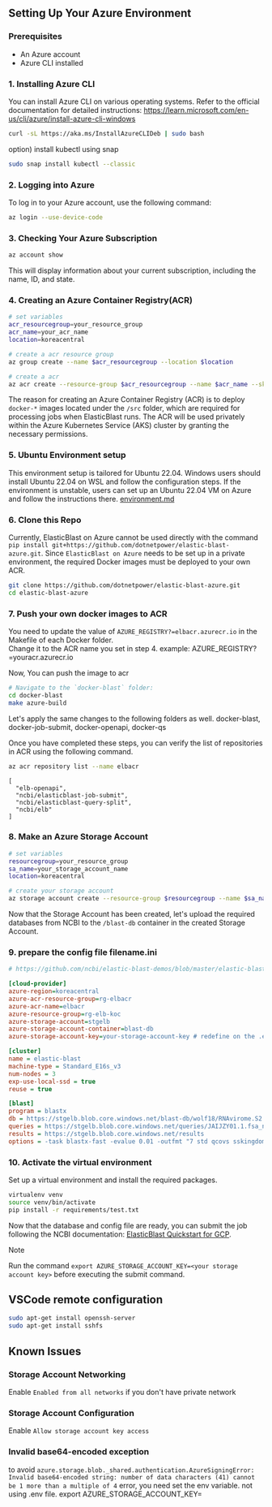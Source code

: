 ## Setting Up Your Azure Environment

### Prerequisites
* An Azure account
* Azure CLI installed

### 1. Installing Azure CLI
You can install Azure CLI on various operating systems. Refer to the official documentation for detailed instructions: https://learn.microsoft.com/en-us/cli/azure/install-azure-cli-windows
```bash
curl -sL https://aka.ms/InstallAzureCLIDeb | sudo bash
```

option) install kubectl using snap
```bash
sudo snap install kubectl --classic
```

### 2. Logging into Azure
To log in to your Azure account, use the following command:
```bash
az login --use-device-code
```
### 3. Checking Your Azure Subscription
```bash
az account show
```
This will display information about your current subscription, including the name, ID, and state.

### 4. Creating an Azure Container Registry(ACR)

```bash
# set variables
acr_resourcegroup=your_resource_group
acr_name=your_acr_name
location=koreacentral

# create a acr resource group
az group create --name $acr_resourcegroup --location $location

# create a acr
az acr create --resource-group $acr_resourcegroup --name $acr_name --sku Standard

```
The reason for creating an Azure Container Registry (ACR) is to deploy `docker-*` images located under the `/src` folder, which are required for processing jobs when ElasticBlast runs. The ACR will be used privately within the Azure Kubernetes Service (AKS) cluster by granting the necessary permissions.

### 5. Ubuntu Environment setup
This environment setup is tailored for Ubuntu 22.04. Windows users should install Ubuntu 22.04 on WSL and follow the configuration steps. If the environment is unstable, users can set up an Ubuntu 22.04 VM on Azure and follow the instructions there.
[environment.md](./environment.md)

### 6. Clone this Repo
Currently, ElasticBlast on Azure cannot be used directly with the command `pip install git+https://github.com/dotnetpower/elastic-blast-azure.git`. Since `ElasticBlast on Azure` needs to be set up in a private environment, the required Docker images must be deployed to your own ACR.
```bash
git clone https://github.com/dotnetpower/elastic-blast-azure.git
cd elastic-blast-azure
```

### 7. Push your own docker images to ACR
You need to update the value of `AZURE_REGISTRY?=elbacr.azurecr.io` in the Makefile of each Docker folder.  
Change it to the ACR name you set in step 4.
example: AZURE_REGISTRY?=youracr.azurecr.io 

Now, You can push the image to acr
```bash
# Navigate to the `docker-blast` folder:  
cd docker-blast
make azure-build
```
Let's apply the same changes to the following folders as well.
docker-blast, docker-job-submit, docker-openapi, docker-qs

Once you have completed these steps, you can verify the list of repositories in ACR using the following command.
```bash
az acr repository list --name elbacr
```
```console
[
  "elb-openapi",
  "ncbi/elasticblast-job-submit",
  "ncbi/elasticblast-query-split",
  "ncbi/elb"
]
```

### 8. Make an Azure Storage Account
```bash
# set variables
resourcegroup=your_resource_group
sa_name=your_storage_account_name
location=koreacentral

# create your storage account
az storage account create --resource-group $resourcegroup --name $sa_name$ --hns true --location $location$ --sku Standard_LRS
```
Now that the Storage Account has been created, let's upload the required databases from NCBI to the `/blast-db` container in the created Storage Account.

### 9. prepare the config file filename.ini
```ini
# https://github.com/ncbi/elastic-blast-demos/blob/master/elastic-blast-rdrp.ipynb

[cloud-provider]
azure-region=koreacentral
azure-acr-resource-group=rg-elbacr
azure-acr-name=elbacr
azure-resource-group=rg-elb-koc
azure-storage-account=stgelb
azure-storage-account-container=blast-db
azure-storage-account-key=your-storage-account-key # redefine on the .env file

[cluster]
name = elastic-blast
machine-type = Standard_E16s_v3
num-nodes = 3
exp-use-local-ssd = true
reuse = true

[blast]
program = blastx
db = https://stgelb.blob.core.windows.net/blast-db/wolf18/RNAvirome.S2.RDRP
queries = https://stgelb.blob.core.windows.net/queries/JAIJZY01.1.fsa_nt.gz
results = https://stgelb.blob.core.windows.net/results
options = -task blastx-fast -evalue 0.01 -outfmt "7 std qcovs sskingdoms ssciname"

```

### 10. Activate the virtual environment
Set up a virtual environment and install the required packages.
```bash
virtualenv venv
source venv/bin/activate
pip install -r requirements/test.txt
```

Now that the database and config file are ready, you can submit the job following the NCBI documentation: [ElasticBlast Quickstart for GCP](https://blast.ncbi.nlm.nih.gov/doc/elastic-blast/quickstart-gcp.html#run-elasticblast).

> [!Note]
> Run the command `export AZURE_STORAGE_ACCOUNT_KEY=<your storage account key>` before executing the submit command.

## VSCode remote configuration
```bash
sudo apt-get install openssh-server
sudo apt-get install sshfs
```

## Known Issues

### Storage Account Networking
Enable `Enabled from all networks` if you don't have private network

### Storage Account Configuration
Enable `Allow storage account key access`

### Invalid base64-encoded exception
to avoid `azure.storage.blob._shared.authentication.AzureSigningError: Invalid base64-encoded string: number of data characters (41) cannot be 1 more than a multiple of 4` error, you need set the env variable. not using .env file.
export AZURE_STORAGE_ACCOUNT_KEY=<your storage account key>


